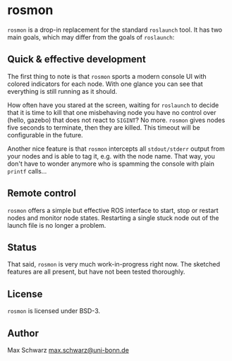 # rosmon

`rosmon` is a drop-in replacement for the standard `roslaunch` tool. It has two
main goals, which may differ from the goals of `roslaunch`:

## Quick & effective development

The first thing to note is that `rosmon` sports a modern console UI with colored
indicators for each node. With one glance you can see that everything is still
running as it should.

How often have you stared at the screen, waiting for `roslaunch` to decide that
it is time to kill that one misbehaving node you have no control over (hello,
gazebo) that does not react to `SIGINT`? No more. `rosmon` gives nodes five
seconds to terminate, then they are killed.
This timeout will be configurable in the future.

Another nice feature is that `rosmon` intercepts all `stdout/stderr` output from
your nodes and is able to tag it, e.g. with the node name. That way, you don't
have to wonder anymore who is spamming the console with plain `printf` calls...

## Remote control

`rosmon` offers a simple but effective ROS interface to start, stop or restart
nodes and monitor node states. Restarting a single stuck node out of the launch
file is no longer a problem.

## Status

That said, `rosmon` is very much work-in-progress right now. The sketched
features are all present, but have not been tested thoroughly.

## License

`rosmon` is licensed under BSD-3.

## Author

Max Schwarz <max.schwarz@uni-bonn.de>
